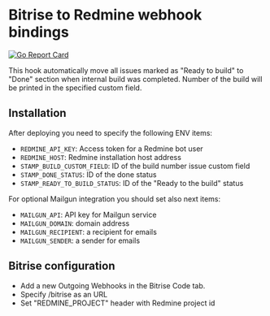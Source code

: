 # Bitrise to Redmine webhook bindings

[![Go Report Card](https://goreportcard.com/badge/github.com/alphatroya/ci-redmine-bindings)](https://goreportcard.com/report/github.com/alphatroya/ci-redmine-bindings)

This hook automatically move all issues marked as "Ready to build" to "Done" section when
internal build was completed. Number of the build will be printed in the specified custom
field.

## Installation

After deploying you need to specify the following ENV items:

- `REDMINE_API_KEY`: Access token for a Redmine bot user
- `REDMINE_HOST`: Redmine installation host address
- `STAMP_BUILD_CUSTOM_FIELD`: ID of the build number issue custom field
- `STAMP_DONE_STATUS`: ID of the done status
- `STAMP_READY_TO_BUILD_STATUS`: ID of the "Ready to the build" status

For optional Mailgun integration you should set also next items:

- `MAILGUN_API`: API key for Mailgun service
- `MAILGUN_DOMAIN`: domain address
- `MAILGUN_RECIPIENT`: a recipient for emails
- `MAILGUN_SENDER`: a sender for emails

## Bitrise configuration

- Add a new Outgoing Webhooks in the Bitrise Code tab.
- Specify <your-host-address>/bitrise as an URL
- Set "REDMINE_PROJECT" header with Redmine project id
